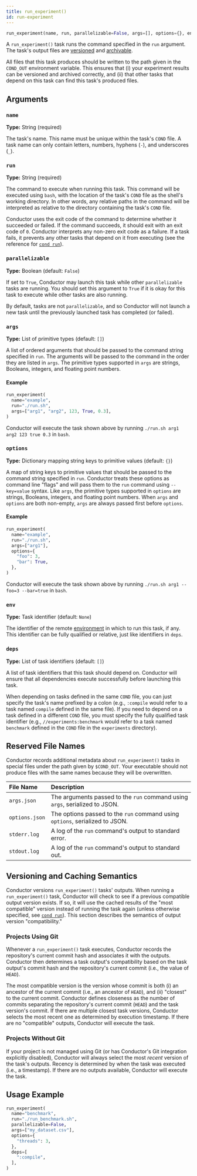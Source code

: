 ```yaml
---
title: run_experiment()
id: run-experiment
---
```


```python
run_experiment(name, run, parallelizable=False, args=[], options={}, env=None, deps=[])
```

A `run_experiment()` task runs the command specified in the `run` argument. The
task's output files are [versioned](#versioning-and-caching-semantics) and
[archivable](cli/archive.md).

All files that this task produces should be written to the path given in the
`COND_OUT` environment variable. This ensures that (i) your experiment results
can be versioned and archived correctly, and (ii) that other tasks that depend
on this task can find this task's produced files.

## Arguments

### `name`

**Type:** String (required)

The task's name. This name must be unique within the task's `COND` file. A task
name can only contain letters, numbers, hyphens (`-`), and underscores (`_`).

### `run`

**Type:** String (required)

The command to execute when running this task. This command will be executed
using `bash`, with the location of the task's `COND` file as the shell's working
directory. In other words, any relative paths in the command will be interpreted
as relative to the directory containing the task's `COND` file.

Conductor uses the exit code of the command to determine whether it succeeded or
failed. If the command succeeds, it should exit with an exit code of `0`.
Conductor interprets any non-zero exit code as a failure. If a task fails, it
prevents any other tasks that depend on it from executing (see the reference for
[`cond run`](cli/run.md)).

### `parallelizable`

**Type:** Boolean (default: `False`)

If set to `True`, Conductor may launch this task while other `parallelizable`
tasks are running. You should set this argument to `True` if it is okay for this
task to execute while other tasks are also running.

By default, tasks are not `parallelizable`, and so Conductor will not launch a
new task until the previously launched task has completed (or failed).

### `args`

**Type:** List of primitive types (default: `[]`)

A list of ordered arguments that should be passed to the command string
specified in `run`. The arguments will be passed to the command in the order
they are listed in `args`. The primitive types supported in `args` are strings,
Booleans, integers, and floating point numbers.

#### Example

```python
run_experiment(
  name="example",
  run="./run.sh",
  args=["arg1", "arg2", 123, True, 0.3],
)
```

Conductor will execute the task shown above by running `./run.sh arg1 arg2 123
true 0.3` in `bash`.

### `options`

**Type:** Dictionary mapping string keys to primitive values (default: `{}`)

A map of string keys to primitive values that should be passed to the command
string specified in `run`. Conductor treats these options as command line
"flags" and will pass them to the `run` command using `--key=value` syntax. Like
`args`, the primitive types supported in `options` are strings, Booleans,
integers, and floating point numbers. When `args` and `options` are both
non-empty, `args` are always passed first before `options`.

#### Example

```python
run_experiment(
  name="example",
  run="./run.sh",
  args=["arg1"],
  options={
    "foo": 3,
    "bar": True,
  },
)
```

Conductor will execute the task shown above by running `./run.sh arg1 --foo=3
--bar=true` in `bash`.

### `env`

**Type:** Task identifier (default: `None`)

The identifier of the remote [environment](directives/environment.md) in which
to run this task, if any. This identifier can be fully qualified or relative,
just like identifiers in `deps`.

### `deps`

**Type:** List of task identifiers (default: `[]`)

A list of task identifiers that this task should depend on. Conductor will
ensure that all dependencies execute successfully before launching this task.

When depending on tasks defined in the same `COND` file, you can just specify
the task's name prefixed by a colon (e.g., `:compile` would refer to a task
named `compile` defined in the same file). If you need to depend on a task
defined in a different `COND` file, you must specify the fully qualified task
identifier (e.g., `//experiments:benchmark` would refer to a task named
`benchmark` defined in the `COND` file in the `experiments` directory).

## Reserved File Names

Conductor records additional metadata about `run_experiment()` tasks in special
files under the path given by `$COND_OUT`. Your executable should not produce
files with the same names because they will be overwritten.

| File Name         | Description  |
| :---------------- | :----------- |
| `args.json`       | The arguments passed to the `run` command using `args`, serialized to JSON. |
| `options.json`    | The options passed to the `run` command using `options`, serialized to JSON. |
| `stderr.log`      | A log of the `run` command's output to standard error. |
| `stdout.log`      | A log of the `run` command's output to standard out. |

## Versioning and Caching Semantics

Conductor versions `run_experiment()` tasks' outputs. When running a
`run_experiment()` task, Conductor will check to see if a previous compatible
output version exists. If so, it will use the cached results of the "most
compatible" version instead of running the task again (unless otherwise
specified, see [`cond run`](cli/run.md)). This section describes the semantics
of output version "compatibility."

### Projects Using Git

Whenever a `run_experiment()` task executes, Conductor records the repository's
current commit hash and associates it with the outputs. Conductor then
determines a task output's compatibility based on the task output's commit hash
and the repository's current commit (i.e., the value of `HEAD`).

The most compatible version is the version whose commit is both (i) an ancestor
of the current commit (i.e., an ancestor of `HEAD`), and (ii) "closest" to the
current commit. Conductor defines closeness as the number of commits separating
the repository's current commit (`HEAD`) and the task version's commit. If there
are multiple closest task versions, Conductor selects the most recent one as
determined by execution timestamp. If there are no "compatible" outputs,
Conductor will execute the task.

### Projects Without Git

If your project is not managed using Git (or has Conductor's Git integration
explicitly disabled), Conductor will always select the most _recent_ version of
the task's outputs. Recency is determined by when the task was executed (i.e., a
timestamp). If there are no outputs available, Conductor will execute the task.

## Usage Example

```python title="COND"
run_experiment(
  name="benchmark",
  run="./run_benchmark.sh",
  parallelizable=False,
  args=["my_dataset.csv"],
  options={
    "threads": 3,
  },
  deps=[
    ":compile",
  ],
)
```
